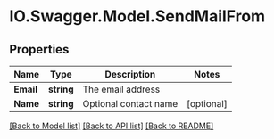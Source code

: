 # IO.Swagger.Model.SendMailFrom
## Properties

Name | Type | Description | Notes
------------ | ------------- | ------------- | -------------
**Email** | **string** | The email address | 
**Name** | **string** | Optional contact name | [optional] 

[[Back to Model list]](../README.md#documentation-for-models) [[Back to API list]](../README.md#documentation-for-api-endpoints) [[Back to README]](../README.md)


